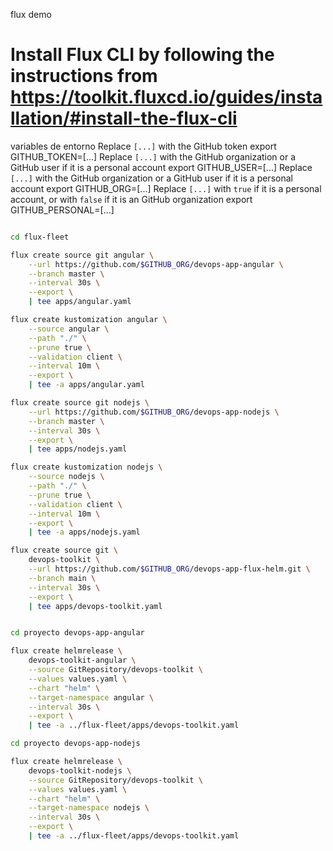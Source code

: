 
flux demo

# Install Flux CLI by following the instructions from https://toolkit.fluxcd.io/guides/installation/#install-the-flux-cli

variables de entorno 
Replace `[...]` with the GitHub token
export GITHUB_TOKEN=[...]
Replace `[...]` with the GitHub organization or a GitHub user if it is a personal account
export GITHUB_USER=[...]
Replace `[...]` with the GitHub organization or a GitHub user if it is a personal account
export GITHUB_ORG=[...]
Replace `[...]` with `true` if it is a personal account, or with `false` if it is an GitHub organization
export GITHUB_PERSONAL=[...]


```bash

cd flux-fleet

flux create source git angular \
    --url https://github.com/$GITHUB_ORG/devops-app-angular \
    --branch master \
    --interval 30s \
    --export \
    | tee apps/angular.yaml

flux create kustomization angular \
    --source angular \
    --path "./" \
    --prune true \
    --validation client \
    --interval 10m \
    --export \
    | tee -a apps/angular.yaml

flux create source git nodejs \
    --url https://github.com/$GITHUB_ORG/devops-app-nodejs \
    --branch master \
    --interval 30s \
    --export \
    | tee apps/nodejs.yaml

flux create kustomization nodejs \
    --source nodejs \
    --path "./" \
    --prune true \
    --validation client \
    --interval 10m \
    --export \
    | tee -a apps/nodejs.yaml

flux create source git \
    devops-toolkit \
    --url https://github.com/$GITHUB_ORG/devops-app-flux-helm.git \
    --branch main \
    --interval 30s \
    --export \
    | tee apps/devops-toolkit.yaml


cd proyecto devops-app-angular

flux create helmrelease \
    devops-toolkit-angular \
    --source GitRepository/devops-toolkit \
    --values values.yaml \
    --chart "helm" \
    --target-namespace angular \
    --interval 30s \
    --export \
    | tee -a ../flux-fleet/apps/devops-toolkit.yaml

cd proyecto devops-app-nodejs

flux create helmrelease \
    devops-toolkit-nodejs \
    --source GitRepository/devops-toolkit \
    --values values.yaml \
    --chart "helm" \
    --target-namespace nodejs \
    --interval 30s \
    --export \
    | tee -a ../flux-fleet/apps/devops-toolkit.yaml

```